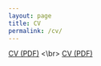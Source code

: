 ```yaml
---
layout: page
title: CV
permalink: /cv/
---
```


<a href="/folder/resume.pdf" target="_blank">CV (PDF)</a> <\br>
[CV (PDF)](zinked.github.io/folder/resume.pdf)
